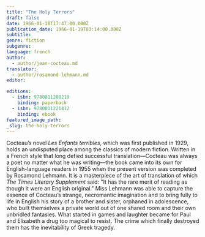 ```yaml
---
title: "The Holy Terrors"
draft: false
date: 1966-01-18T17:47:00.000Z
publication_date: 1966-01-19T03:14:00.000Z
subtitle:
genre: fiction
subgenre:
language: french
author:
  - author/jean-cocteau.md
translator:
  - author/rosamond-lehmann.md
editor:

editions:
  - isbn: 9780811200219
    binding: paperback
  - isbn: 9780811221412
    binding: ebook
featured_image_path:
_slug: the-holy-terrors
---
```


Cocteau’s novel _Les Enfants terribles_, which was first published in 1929, holds an undisputed place among the classics of modern fiction. Written in a French style that long defied successful translation––Cocteau was always a poet no matter what he was writing––the book came into its own for English-language readers in 1955 when the present version was completed by Rosamond Lehmann. It is a masterpiece of the art of translation of which _The Times Literary Supplement_ said: "It has the rare merit of reading as though it were an English original." Miss Lehmann was able to capture the essence of Cocteau’s strange, necromantic imagination and to bring fully to life in English his story of a brother and sister, orphaned in adolescence, who built themselves a private world out of one shared room and their own unbridled fantasies. What started in games and laughter became for Paul and Elisabeth a drug too magical to resist. The crime which finally destroyed them has the inevitability of Greek tragedy.

